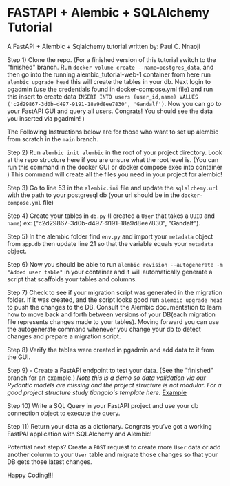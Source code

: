 # FASTAPI + Alembic + SQLAlchemy Tutorial 

A FastAPI + Alembic + Sqlalchemy tutorial written by: Paul C. Nnaoji

Step 1) Clone the repo. (For a finished version of this tutorial switch to the "finished" branch. Run `docker volume create --name=postgres_data`, and then go into the running alembic_tutorial-web-1 container from here run `alembic upgrade head` this will create the tables in your db. Next login to pgadmin (use the credentials found in docker-compose.yml file) and run this insert to create data `INSERT INTO users (user_id,name) VALUES ('c2d29867-3d0b-d497-9191-18a9d8ee7830', 'Gandalf')`. Now you can go to your FastAPI GUI and query all users. Congrats! You should see the data you inserted via pgadmin! )

The Following Instructions below are for those who want to set up alembic from scratch in the `main` branch.

Step 2) Run `alembic init alembic` in the root of your project directory. Look at the repo structure here if you are unsure what the root level is. (You can run this command in the docker GUI or docker compose exec into container ) This command will create all the files you need in your project for alembic!

Step 3) Go to line 53 in the `alembic.ini` file and update the `sqlalchemy.url` with the path to your postgresql db (your url should be in the `docker-compose.yml` file)

Step 4) Create your tables in `db.py` (I created a `User` that takes a `UUID` and `name`) ex: ("c2d29867-3d0b-d497-9191-18a9d8ee7830", "Gandalf").

Step 5) In the alembic folder find `env.py` and import your `metadata` object from `app.db` then update line 21 so that the variable equals your `metadata` object.

Step 6) Now you should be able to run `alembic revision --autogenerate -m "Added user table"` in your container and it will automatically generate a script that scaffolds your tables and columns. 

Step 7) Check to see if your migration script was generated in the migration folder. If it was created, and the script looks good run `alembic upgrade head` to push the changes to the DB. Consult the Alembic documentation to learn how to move back and forth between versions of your DB(each migration file represents changes made to your tables). Moving forward you can use the autogenerate command whenever you change your db to detect changes and prepare a migration script. 

Step 8) Verify the tables were created in pgadmin and add data to it from the GUI.

Step 9) - Create a FastAPI endpoint to test your data. (See the "finished" branch for an example.) *Note this is a demo so data validation via our Pydantic models are missing and the project structure is not modular. For a good project structure study tiangolo's template here.* <a href="https://github.com/tiangolo/full-stack-fastapi-postgresql/tree/master/%7B%7Bcookiecutter.project_slug%7D%7D">Example</a>

Step 10) Write a SQL Query in your FastAPI project and use your db connection object to execute the query.

Step 11) Return your data as a dictionary. Congrats you’ve got a working FastPAI application with SQLAlchemy and Alembic!

Potential next steps? Create a `POST` request to create more `User` data or add another column to your `User` table and migrate those changes so that your DB gets those latest changes.

Happy Coding!!!
